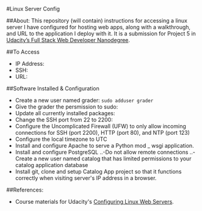 #Linux Server Config

##About:
This repository (will contain) instructions for accessing a linux server I have configured for hosting web apps, along with a walkthrough, and URL to the application I deploy with it. It is a submission for Project 5 in [Udacity’s Full Stack Web Developer Nanodegree](https://www.udacity.com/course/full-stack-web-developer-nanodegree--nd004).

##To Access
* IP Address:
* SSH:
* URL:

##Software Installed & Configuration
* Create a new user named grader: `sudo adduser grader`
* Give the grader the persmission to sudo:
* Update all currently installed packages:
* Change the SSH port from 22 to 2200:
* Configure the Uncomplicated Firewall (UFW) to only allow incoming connections for SSH (port 2200), HTTP (port 80), and NTP (port 123)
* Configure the local timezone to UTC
* Install and configure Apache to serve a Python mod _ wsgi application.
* Install and configure PostgreSQL
..-Do not allow remote connections
..-Create a new user named catalog that has limited permissions to your catalog application database
* Install git, clone and setup Catalog App project so that it functions correctly when visiting server's IP address in a browser.

##References:
* Course materials for Udacity's [Configuring Linux Web Servers](https://www.udacity.com/course/configuring-linux-web-servers--ud299).

